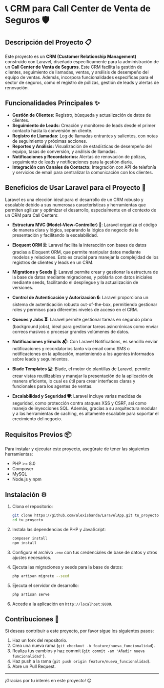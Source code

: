 # 📞 CRM para Call Center de Venta de Seguros 🛡️

## Descripción del Proyecto 📋

Este proyecto es un **CRM (Customer Relationship Management)** construido con Laravel, diseñado específicamente para la administración de un **Call Center de Venta de Seguros**. Este CRM facilita la gestión de clientes, seguimiento de llamadas, ventas, y análisis de desempeño del equipo de ventas. Además, incorpora funcionalidades específicas para el sector de seguros, como el registro de pólizas, gestión de leads y alertas de renovación.

## Funcionalidades Principales ✨

- **Gestión de Clientes:** Registro, búsqueda y actualización de datos de clientes.
- **Seguimiento de Leads:** Creación y monitoreo de leads desde el primer contacto hasta la conversión en cliente.
- **Registro de Llamadas:** Log de llamadas entrantes y salientes, con notas de seguimiento y próximas acciones.
- **Reportes y Análisis:** Visualización de estadísticas de desempeño del equipo, tasas de conversión, y análisis de llamadas.
- **Notificaciones y Recordatorios:** Alertas de renovación de pólizas, seguimiento de leads y notificaciones para la gestión diaria.
- **Integración con Canales de Contacto:** Integración con API de telefonía y servicios de email para centralizar la comunicación con los clientes.

## Beneficios de Usar Laravel para el Proyecto 🚀

Laravel es una elección ideal para el desarrollo de un CRM robusto y escalable debido a sus numerosas características y herramientas que permiten agilizar y optimizar el desarrollo, especialmente en el contexto de un CRM para Call Centers:

- **Estructura MVC (Model-View-Controller) 🧩**: Laravel organiza el código de manera clara y lógica, separando la lógica de negocio de la presentación y facilitando la escalabilidad.
  
- **Eloquent ORM 🗄️**: Laravel facilita la interacción con bases de datos gracias a Eloquent ORM, que permite manipular datos mediante modelos y relaciones. Esto es crucial para manejar la complejidad de los registros de clientes y leads en un CRM.

- **Migrations y Seeds 📜**: Laravel permite crear y gestionar la estructura de la base de datos mediante migraciones, y poblarla con datos iniciales mediante seeds, facilitando el despliegue y la actualización de versiones.

- **Control de Autenticación y Autorización 🔒**: Laravel proporciona un sistema de autenticación robusto out-of-the-box, permitiendo gestionar roles y permisos para diferentes niveles de acceso en el CRM.

- **Queues y Jobs ⏳**: Laravel permite gestionar tareas en segundo plano (background jobs), ideal para gestionar tareas asincrónicas como enviar correos masivos o procesar grandes volúmenes de datos.

- **Notificaciones y Emails 📬**: Con Laravel Notifications, es sencillo enviar notificaciones y recordatorios tanto vía email como SMS o notificaciones en la aplicación, manteniendo a los agentes informados sobre leads y seguimientos.

- **Blade Templates 💻**: Blade, el motor de plantillas de Laravel, permite crear vistas reutilizables y manejar la presentación de la aplicación de manera eficiente, lo cual es útil para crear interfaces claras y funcionales para los agentes de ventas.

- **Escalabilidad y Seguridad 🛡️**: Laravel incluye varias medidas de seguridad, como protección contra ataques XSS y CSRF, así como manejo de inyecciones SQL. Además, gracias a su arquitectura modular y a las herramientas de caching, es altamente escalable para soportar el crecimiento del negocio.

## Requisitos Previos 📦

Para instalar y ejecutar este proyecto, asegúrate de tener las siguientes herramientas:

- PHP >= 8.0
- Composer
- MySQL
- Node.js y npm

## Instalación ⚙️

1. Clona el repositorio:
    ```bash
    git clone https://github.com/alexisbanda/LaravelApp.git tu_proyecto
    cd tu_proyecto
    ```

2. Instala las dependencias de PHP y JavaScript:
    ```bash
    composer install
    npm install
    ```

3. Configura el archivo `.env` con tus credenciales de base de datos y otros ajustes necesarios.

4. Ejecuta las migraciones y seeds para la base de datos:
    ```bash
    php artisan migrate --seed
    ```

5. Ejecuta el servidor de desarrollo:
    ```bash
    php artisan serve
    ```

6. Accede a la aplicación en `http://localhost:8000`.

## Contribuciones 🤝

Si deseas contribuir a este proyecto, por favor sigue los siguientes pasos:

1. Haz un fork del repositorio.
2. Crea una nueva rama (`git checkout -b feature/nueva_funcionalidad`).
3. Realiza tus cambios y haz commit (`git commit -am 'Añadir nueva funcionalidad'`).
4. Haz push a la rama (`git push origin feature/nueva_funcionalidad`).
5. Abre un Pull Request.

---

¡Gracias por tu interés en este proyecto! 😊
